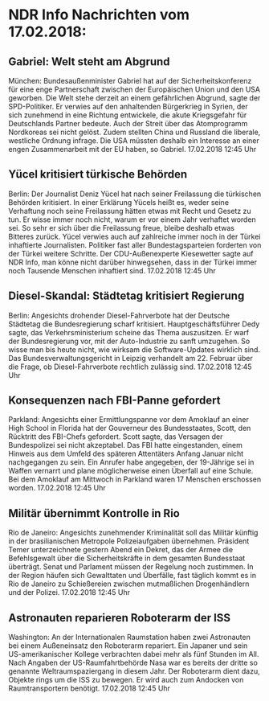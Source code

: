# NDR Info Nachrichten vom 17.02.2018:


## Gabriel: Welt steht am Abgrund
München: Bundesaußenminister Gabriel hat auf der Sicherheitskonferenz für eine enge Partnerschaft zwischen der Europäischen Union und den USA geworben. Die Welt stehe derzeit an einem gefährlichen Abgrund, sagte der SPD-Politiker. Er verwies auf den anhaltenden Bürgerkrieg in Syrien, der sich zunehmend in eine Richtung entwickele, die akute Kriegsgefahr für Deutschlands Partner bedeute. Auch der Streit über das Atomprogramm Nordkoreas sei nicht gelöst. Zudem stellten China und Russland die liberale, westliche Ordnung infrage. Die USA müssten deshalb ein Interesse an einer engen Zusammenarbeit mit der EU haben, so Gabriel. 17.02.2018 12:45 Uhr 

## Yücel kritisiert türkische Behörden
Berlin: Der Journalist Deniz Yücel hat nach seiner Freilassung die türkischen Behörden kritisiert. In einer Erklärung Yücels heißt es, weder seine Verhaftung noch seine Freilassung hätten etwas mit Recht und Gesetz zu tun. Er wisse immer noch nicht, warum er vor einem Jahr verhaftet worden sei. So sehr er sich über die Freilassung freue, bleibe deshalb etwas Bitteres zurück. Yücel verwies auch auf zahlreiche immer noch in der Türkei inhaftierte Journalisten. Politiker fast aller Bundestagsparteien forderten von der Türkei weitere Schritte. Der CDU-Außenexperte Kiesewetter sagte auf NDR Info, man könne nicht darüber hinwegsehen, dass in der Türkei immer noch Tausende Menschen inhaftiert sind. 17.02.2018 12:45 Uhr 

## Diesel-Skandal: Städtetag kritisiert Regierung
Berlin: Angesichts drohender Diesel-Fahrverbote hat der Deutsche Städtetag die Bundesregierung scharf kritisiert. Hauptgeschäftsführer Dedy sagte, das Verkehrsministerium scheine das Thema auszusitzen. Er warf der Bundesregierung vor, mit der Auto-Industrie zu sanft umzugehen. So wisse man bis heute nicht, wie wirksam die Software-Updates wirklich sind. Das Bundesverwaltungsgericht in Leipzig verhandelt am 22. Februar über die Frage, ob Diesel-Fahrverbote rechtlich zulässig sind. 17.02.2018 12:45 Uhr 

## Konsequenzen nach FBI-Panne gefordert
Parkland: Angesichts einer Ermittlungspanne vor dem Amoklauf an einer High School in Florida hat der Gouverneur des Bundesstaates, Scott, den Rücktritt des FBI-Chefs gefordert. Scott sagte, das Versagen der Bundespolizei sei nicht akzeptabel. Das FBI hatte eingestanden, einem Hinweis aus dem Umfeld des späteren Attentäters Anfang Januar nicht nachgegangen zu sein. Ein Anrufer habe angegeben, der 19-Jährige sei in Waffen vernarrt und plane möglicherweise einen Überfall auf eine Schule. Bei dem Amoklauf am Mittwoch in Parkland waren 17 Menschen erschossen worden. 17.02.2018 12:45 Uhr 

## Militär übernimmt Kontrolle in Rio
Rio de Janeiro: Angesichts zunehmender Kriminalität soll das Militär künftig in der brasilianischen Metropole Polizeiaufgaben übernehmen. Präsident Temer unterzeichnete gestern Abend ein Dekret, das der Armee die Befehlsgewalt über die Sicherheitskräfte in dem gesamten Bundesstaat überträgt. Senat und Parlament müssen der Regelung noch zustimmen. In der Region häufen sich Gewalttaten und Überfälle, fast täglich kommt es in Rio de Janeiro  zu Schießereien zwischen mutmaßlichen Drogenhändlern und der Polizei. 17.02.2018 12:45 Uhr 

## Astronauten reparieren Roboterarm der ISS
Washington: An der Internationalen Raumstation haben zwei Astronauten bei einem Außeneinsatz den Roboterarm repariert. Ein Japaner und sein US-amerikanischer Kollege verbrachten dabei mehr als fünf Stunden im All. Nach Angaben der US-Raumfahrtbehörde Nasa war es bereits der dritte so genannte Weltraumspaziergang in diesem Jahr. Der Roboterarm dient dazu, Objekte rings um die ISS zu bewegen. Er wird auch zum Andocken von Raumtransportern benötigt. 17.02.2018 12:45 Uhr 
